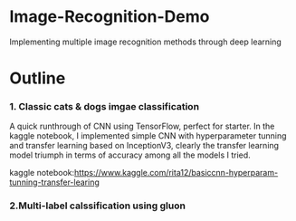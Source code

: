 # Image-Recognition-Demo
Implementing multiple image recognition methods through deep learning

# Outline
### 1. Classic cats & dogs imgae classification
A quick runthrough of CNN using TensorFlow, perfect for starter. In the kaggle notebook, I implemented simple CNN with hyperparameter tunning and transfer learning based on InceptionV3, clearly the transfer learning model triumph in terms of accuracy among all the models I tried.

kaggle notebook:https://www.kaggle.com/rita12/basiccnn-hyperparam-tunning-transfer-learing

### 2.Multi-label calssification using gluon



